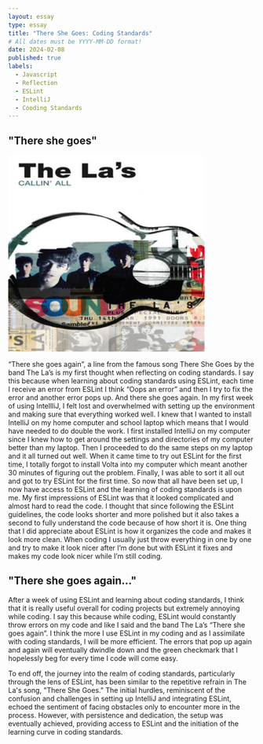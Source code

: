 ```yaml
---
layout: essay
type: essay
title: "There She Goes: Coding Standards"
# All dates must be YYYY-MM-DD format!
date: 2024-02-08
published: true
labels:
  - Javascript
  - Reflection
  - ESLint
  - IntelliJ
  - Cooding Standards
---
```


## "There she goes"

<img width="400px" 
     class="rounded float-start pe-4" 
     src="../img/the-las.jpg" >

“There she goes again”, a line from the famous song There She Goes by the band The La’s is my first thought when reflecting on coding standards. I say this because when learning about coding standards using ESLint, each time I receive an error from ESLint I think “Oops an error” and then I try to fix the error and another error pops up. And there she goes again.
In my first week of using IntellliJ, I felt lost and overwhelmed with setting up the environment and making sure that everything worked well. I knew that I wanted to install IntelliJ on my home computer and school laptop which means that I would have needed to do double the work. I first installed IntelliJ on my computer since I knew how to get around the settings and directories of my computer better than my laptop. Then I proceeded to do the same steps on my laptop and it all turned out well. When it came time to try out ESLint for the first time, I totally forgot to install Volta into my computer which meant another 30 minutes of figuring out the problem. Finally, I was able to sort it all out and got to try ESLint for the first time. 
So now that all have been set up, I now have access to ESLint and the learning of coding standards is upon me. My first impressions of ESLint was that it looked complicated and almost hard to read the code. I thought that since following the ESLint guidelines, the code looks shorter and more polished but it also takes a second to fully understand the code because of how short it is. One thing that I did appreciate about ESLint is how it organizes the code and makes it look more clean. When coding I usually just throw everything in one by one and try to make it look nicer after I’m done but with ESLint it fixes and makes my code look nicer while I’m still coding.

## "There she goes again..."

After a week of using ESLint and learning about coding standards, I think that it is really useful overall for coding projects but extremely annoying while coding. I say this because while coding, ESLint would constantly throw errors on my code and like I said and the band The La’s “There she goes again”. I think the more I use ESLint in my coding and as I assimilate with coding standards, I will be more efficient. The errors that pop up again and again will eventually dwindle down and the green checkmark that I hopelessly beg for every time I code will come easy.


To end off, the journey into the realm of coding standards, particularly through the lens of ESLint, has been similar to the repetitive refrain in The La's song, "There She Goes." The initial hurdles, reminiscent of the confusion and challenges in setting up IntelliJ and integrating ESLint, echoed the sentiment of facing obstacles only to encounter more in the process. However, with persistence and dedication, the setup was eventually achieved, providing access to ESLint and the initiation of the learning curve in coding standards.
